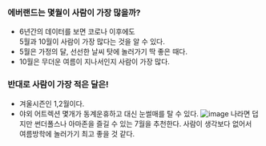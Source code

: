 ### 에버랜드는 몇월이 사람이 가장 많을까?
- 6년간의 데이터를 보면 코로나 이후에도<br>5월과 10월이 사람이 가장 많다는 것을 알 수 있다.
- 5월은 가정의 달, 선선한 날씨 탓에 놀러가기 딱 좋은 때다.
- 10월은 무더운 여름이 지나서인지 사람이 가장 많다.
### 반대로 사람이 가장 적은 달은!
- 겨울시즌인 1,2월이다.
- 야외 어트렉션 몇개가 동계운휴하고 대신 눈썰매를 탈 수 있다.
![image](https://github.com/minseok06/EV/assets/121544294/b5b165ff-7bd5-4a46-af95-6ec76ac90ea0)
나라면 덥지만 썬더폴스나 아마존을 즐길 수 있는 7월을 추천한다.
사람이 생각보다 없어서 여름방학에 놀러가기 최고 좋을 것 같다.
